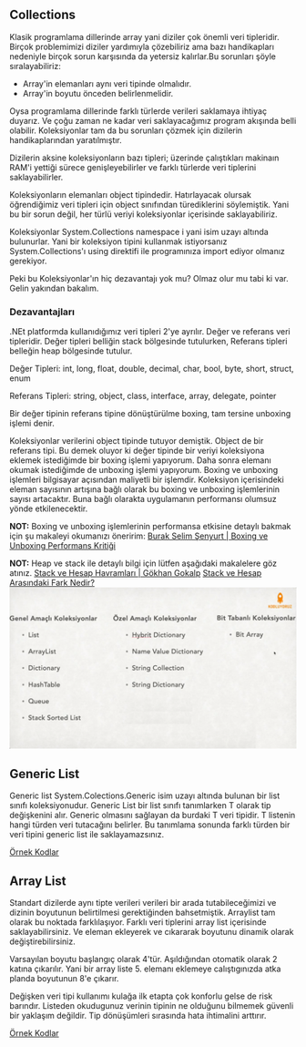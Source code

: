 ## Collections

Klasik programlama dillerinde array yani diziler çok önemli veri tipleridir. Birçok problemimizi diziler yardımıyla çözebiliriz ama bazı handikapları nedeniyle birçok sorun karşısında da yetersiz kalırlar.Bu sorunları şöyle sıralayabiliriz:

- Array'in elemanları aynı veri tipinde olmalıdır.
- Array'in boyutu önceden belirlenmelidir.

Oysa programlama dillerinde farklı türlerde verileri saklamaya ihtiyaç duyarız. Ve çoğu zaman ne kadar veri saklayacağımız program akışında belli olabilir. Koleksiyonlar tam da bu sorunları çözmek için dizilerin handikaplarından yaratılmıştır.

Dizilerin aksine koleksiyonların bazı tipleri; üzerinde çalıştıkları makinaın RAM'i yettiği sürece genişleyebilirler ve farklı türlerde veri tiplerini saklayabilirler.

Koleksiyonların elemanları object tipindedir. Hatırlayacak olursak öğrendiğimiz veri tipleri için object sınıfından türediklerini söylemiştik. Yani bu bir sorun değil, her türlü veriyi koleksiyonlar içerisinde saklayabiliriz.

Koleksiyonlar System.Collections namespace i yani isim uzayı altında bulunurlar. Yani bir koleksiyon tipini kullanmak istiyorsanız System.Collections'ı using direktifi ile programınıza import ediyor olmanız gerekiyor.

Peki bu Koleksiyonlar'ın hiç dezavantajı yok mu? Olmaz olur mu tabi ki var. Gelin yakından bakalım.

### Dezavantajları

.NEt platformda kullanıdığımız veri tipleri 2'ye ayrılır. Değer ve referans veri tipleridir. Değer tipleri belliğin stack bölgesinde tutulurken, Referans tipleri belleğin heap bölgesinde tutulur.

Değer Tipleri: int, long, float, double, decimal, char, bool, byte, short, struct, enum

Referans Tipleri: string, object, class, interface, array, delegate, pointer

Bir değer tipinin referans tipine dönüştürülme boxing, tam tersine unboxing işlemi denir.

Koleksiyonlar verilerini object tipinde tutuyor demiştik. Object de bir referans tipi. Bu demek oluyor ki değer tipinde bir veriyi koleksiyona eklemek istediğimde bir boxing işlemi yapıyorum. Daha sonra elemanı okumak istediğimde de unboxing işlemi yapıyorum. Boxing ve unboxing işlemleri bilgisayar açısından maliyetli bir işlemdir. Koleksiyon içerisindeki eleman sayısının artışına bağlı olarak bu boxing ve unboxing işlemlerinin sayısı artacaktır. Buna bağlı olarakta uygulamanın performansı olumsuz yönde etkilenecektir.

**NOT:** Boxing ve unboxing işlemlerinin performansa etkisine detaylı bakmak için şu makaleyi okumanızı öneririm:
[Burak Selim Şenyurt | Boxing ve Unboxing Performans Kritiği](https://www.buraksenyurt.com/post/Boxing-ve-Unboxing-Performans-Kritigi-bsenyurt-com-dan)

**NOT:** Heap ve stack ile detaylı bilgi için lütfen aşağıdaki makalelere göz atınız.
[Stack ve Hesap Havramları | Gökhan Gokalp](https://www.gokhan-gokalp.com/stack-heap-kavramlari/)
[Stack ve Hesap Arasındaki Fark Nedir?](https://medium.com/yigit-xcodeproj/stack-ve-heap-arasindaki-fark-nedir-stack-vs-heap-c61e3d463dd7)
![Collection Tipleri](pictures/collectionTypes.png)

## Generic List

Generic list System.Colections.Generic isim uzayı altında bulunan bir list sınıfı koleksiyonudur. Generic List bir list sınıfı tanımlarken T olarak tip değişkenini alır. Generic olmasını sağlayan da burdaki T veri tipidir. T listenin hangi türden veri tutacağını belirler. Bu tanımlama sonunda farklı türden bir veri tipini generic list ile saklayamazsınız.

[Örnek Kodlar](genericList.cs)

## Array List

Standart dizilerde aynı tipte verileri verileri bir arada tutabileceğimizi ve dizinin boyutunun belirtilmesi gerektiğinden bahsetmiştik. Arraylist tam olarak bu noktada farklılaşıyor. Farklı veri tiplerini array list içerisinde saklayabilirsiniz. Ve eleman ekleyerek ve cıkararak boyutunu dinamik olarak değiştirebilirsiniz.

Varsayılan boyutu başlangıç olarak 4'tür. Aşıldığından otomatik olarak 2 katına çıkarılır. Yani bir array liste 5. elemanı eklemeye calıştıgınızda atka planda boyutunun 8'e çıkarır.

Değişken veri tipi kullanımı kulağa ilk etapta çok konforlu gelse de risk barındır. Listeden okudugunuz verinin tipinin ne olduğunu bilmemek güvenli bir yaklaşım değildir. Tip dönüşümleri sırasında hata ihtimalini arttırır.

[Örnek Kodlar](arrayList.cs)
